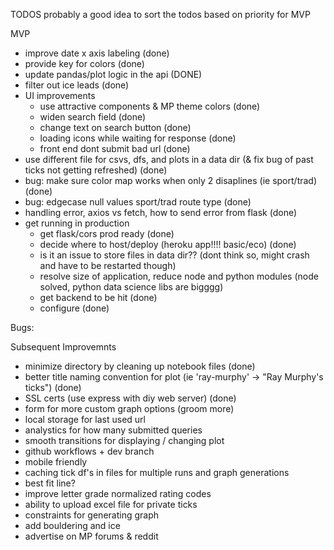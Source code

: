 TODOS
probably a good idea to sort the todos based on priority for MVP

MVP
 - improve date x axis labeling (done)
 - provide key for colors (done)
 - update pandas/plot logic in the api (DONE)
 - filter out ice leads (done)
 - UI improvements
     - use attractive components & MP theme colors (done)
     - widen search field (done)
     - change text on search button (done)
     - loading icons while waiting for response (done)
     - front end dont submit bad url (done)
 - use different file for csvs, dfs, and plots in a data dir (& fix bug of past ticks not getting refreshed) (done)
 - bug: make sure color map works when only 2 disaplines (ie sport/trad) (done)
 - bug: edgecase null values sport/trad route type (done)
 - handling error, axios vs fetch, how to send error from flask (done)
 - get running in production
    - get flask/cors prod ready (done)
    - decide where to host/deploy (heroku app!!!! basic/eco) (done)
    - is it an issue to store files in data dir??  (dont think so, might crash and have to be restarted though)
    - resolve size of application, reduce node and python modules (node solved, python data science libs are bigggg)
    - get backend to be hit (done)
    - configure (done)

Bugs:



Subsequent Improvemnts
 - minimize directory by cleaning up notebook files (done)
 - better title naming convention for plot (ie 'ray-murphy' -> "Ray Murphy\'s ticks") (done)
 - SSL certs (use express with diy web server) (done)
 - form for more custom graph options (groom more)
 - local storage for last used url
 - analystics for how many submitted queries
 - smooth transitions for displaying / changing plot
 - github workflows + dev branch
 - mobile friendly
 - caching tick df's in files for multiple runs and graph generations
 - best fit line?
 - improve letter grade normalized rating codes
 - ability to upload excel file for private ticks
 - constraints for generating graph
 - add bouldering and ice 
 - advertise on MP forums & reddit

